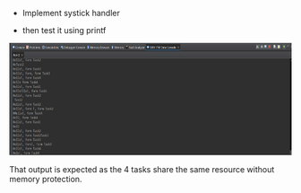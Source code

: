 - Implement systick handler 

- then test it using printf

<img src="STM32CubeWORKSPACE - MyScheduler_Src_main.c - STM32CubeIDE 5_3_2024 4_01_46 PM.png" alt="SWV" width="600" height="200">

That output is expected as the 4 tasks share the same resource without memory protection. 